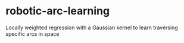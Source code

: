 # robotic-arc-learning
Locally weighted regression with a Gaussian kernel to learn traversing specific arcs in space
